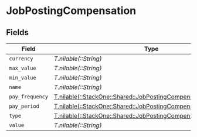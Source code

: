 # JobPostingCompensation


## Fields

| Field                                                                                                                          | Type                                                                                                                           | Required                                                                                                                       | Description                                                                                                                    |
| ------------------------------------------------------------------------------------------------------------------------------ | ------------------------------------------------------------------------------------------------------------------------------ | ------------------------------------------------------------------------------------------------------------------------------ | ------------------------------------------------------------------------------------------------------------------------------ |
| `currency`                                                                                                                     | *T.nilable(::String)*                                                                                                          | :heavy_minus_sign:                                                                                                             | N/A                                                                                                                            |
| `max_value`                                                                                                                    | *T.nilable(::String)*                                                                                                          | :heavy_minus_sign:                                                                                                             | N/A                                                                                                                            |
| `min_value`                                                                                                                    | *T.nilable(::String)*                                                                                                          | :heavy_minus_sign:                                                                                                             | N/A                                                                                                                            |
| `name`                                                                                                                         | *T.nilable(::String)*                                                                                                          | :heavy_minus_sign:                                                                                                             | N/A                                                                                                                            |
| `pay_frequency`                                                                                                                | [T.nilable(::StackOne::Shared::JobPostingCompensationPayFrequency)](../../models/shared/jobpostingcompensationpayfrequency.md) | :heavy_minus_sign:                                                                                                             | N/A                                                                                                                            |
| `pay_period`                                                                                                                   | [T.nilable(::StackOne::Shared::JobPostingCompensationPayPeriod)](../../models/shared/jobpostingcompensationpayperiod.md)       | :heavy_minus_sign:                                                                                                             | N/A                                                                                                                            |
| `type`                                                                                                                         | [T.nilable(::StackOne::Shared::JobPostingCompensationType)](../../models/shared/jobpostingcompensationtype.md)                 | :heavy_minus_sign:                                                                                                             | N/A                                                                                                                            |
| `value`                                                                                                                        | *T.nilable(::String)*                                                                                                          | :heavy_minus_sign:                                                                                                             | N/A                                                                                                                            |